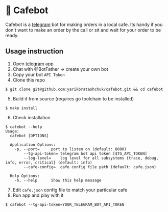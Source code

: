 # 🥘 Cafebot

Cafebot is a [telegram](https://telegram.org/) bot for making orders in a local cafe. 
Its handy if you don't want to make an order by the call or sit and wait for your
order to be ready.

## Usage instruction

1. Open [telegram](https://play.google.com/store/apps/details?id=org.telegram.messenger) app
2. Chat with @BotFather -> create your own bot
3. Copy your bot `API Token`
4. Clone this repo
```
$ git clone git@github.com:yarikbratashchuk/cafebot.git && cd cafebot
```
5. Build it from source (requires go toolchain to be installed)
```
$ make install 
```
6. Check installation
```
$ cafebot --help
Usage:
  cafebot [OPTIONS]

  Application Options:
    -p, --port=     port to listen on (default: 8080)
        --tg-api-token= telegram bot api token [$TG_API_TOKEN]
        --log-level=    log level for all subsystems {trace, debug, info, error, critical} (default: info)
        --cafe-config=  cafe config file path (default: cafe.json)

  Help Options:
    -h, --help      Show this help message

```
7. Edit `cafe.json` config file to match your particular cafe
8. Run app and play with it
```
$ cafebot --tg-api-token=YOUR_TELEGRAM_BOT_API_TOKEN
```
